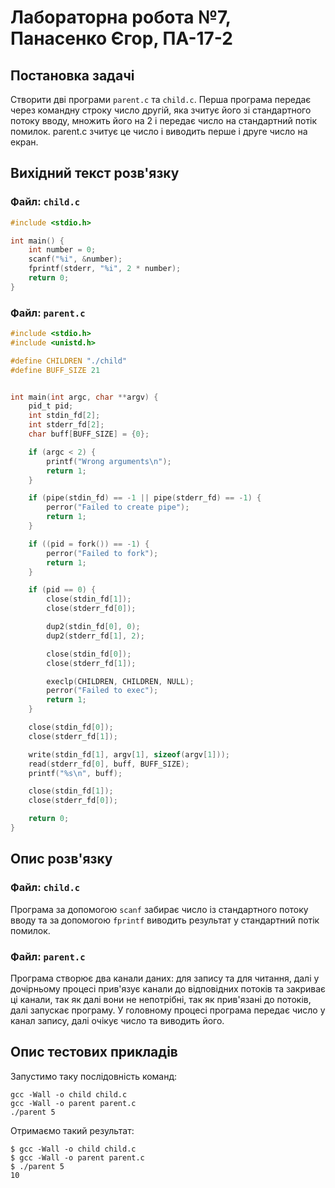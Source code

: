 # Лабораторна робота №7, Панасенко Єгор, ПА-17-2

## Постановка задачі

Створити дві програми `parent.c` та `child.c`. Перша програма передає через командну строку число другій, яка зчитує його зі стандартного потоку вводу, множить його на 2 і передає число на стандартний потік помилок. parent.c зчитує це число і виводить перше і друге число на екран.

## Вихідний текст розв'язку

### Файл: `child.c`

```c
#include <stdio.h>

int main() {
    int number = 0;
    scanf("%i", &number);
    fprintf(stderr, "%i", 2 * number);
    return 0;
}
```

### Файл: `parent.c`

```c
#include <stdio.h>
#include <unistd.h>

#define CHILDREN "./child"
#define BUFF_SIZE 21


int main(int argc, char **argv) {
    pid_t pid;
    int stdin_fd[2];
    int stderr_fd[2];
    char buff[BUFF_SIZE] = {0};

    if (argc < 2) {
        printf("Wrong arguments\n");
        return 1;
    }

    if (pipe(stdin_fd) == -1 || pipe(stderr_fd) == -1) {
        perror("Failed to create pipe");
        return 1;
    }

    if ((pid = fork()) == -1) {
        perror("Failed to fork");
        return 1;
    }

    if (pid == 0) {
        close(stdin_fd[1]);
        close(stderr_fd[0]);

        dup2(stdin_fd[0], 0);
        dup2(stderr_fd[1], 2);

        close(stdin_fd[0]);
        close(stderr_fd[1]);

        execlp(CHILDREN, CHILDREN, NULL);
        perror("Failed to exec");
        return 1;
    }

    close(stdin_fd[0]);
    close(stderr_fd[1]);

    write(stdin_fd[1], argv[1], sizeof(argv[1]));
    read(stderr_fd[0], buff, BUFF_SIZE);
    printf("%s\n", buff);

    close(stdin_fd[1]);
    close(stderr_fd[0]);

    return 0;
}
```

## Опис розв'язку

### Файл: `child.c`

Програма за допомогою `scanf` забирає число із стандартного потоку вводу та
за допомогою `fprintf` виводить результат у стандартний потік помилок.

### Файл: `parent.c`

Програма створює два канали даних: для запису та для читання,
далі у дочірньому процесі прив'язує канали до відповідних потоків
та закриває ці канали, так як далі вони не непотрібні, так як прив'язані до потоків,
далі запускає програму.
У головному процесі програма передає число у канал запису,
далі очікує число та виводить його.

## Опис тестових прикладів

Запустимо таку послідовність команд:

```shell
gcc -Wall -o child child.c
gcc -Wall -o parent parent.c
./parent 5
```

Отримаємо такий результат:
```shell
$ gcc -Wall -o child child.c
$ gcc -Wall -o parent parent.c
$ ./parent 5
10
```
